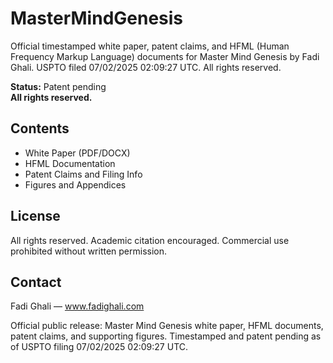 # MasterMindGenesis
Official timestamped white paper, patent claims, and HFML (Human Frequency Markup Language) documents for Master Mind Genesis by Fadi Ghali. USPTO filed 07/02/2025 02:09:27 UTC. All rights reserved.

**Status:** Patent pending  
**All rights reserved.**

## Contents
- White Paper (PDF/DOCX)
- HFML Documentation
- Patent Claims and Filing Info
- Figures and Appendices
 
## License
All rights reserved. Academic citation encouraged. Commercial use prohibited without written permission.

## Contact
Fadi Ghali — www.fadighali.com

Official public release: Master Mind Genesis white paper, HFML documents, patent claims, and supporting figures. Timestamped and patent pending as of USPTO filing 07/02/2025 02:09:27 UTC.
